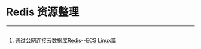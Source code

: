 
# Redis 资源整理
---

```json

```


1. [通过公网连接云数据库Redis--ECS Linux篇](https://help.aliyun.com/knowledge_detail/13052570.html?spm=5176.789005862.2.4.NEQSOa)
